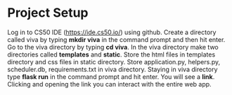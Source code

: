 # Project Setup
Log in to CS50 IDE (https://ide.cs50.io/) using github. Create a directory called viva by typing **mkdir viva** in the command prompt and then hit enter. Go to the viva directory by typing **cd viva**. In the viva directory make two directories called **templates** and **static**. Store the html files in templates directory and css files in static directory. Store application.py, helpers.py, scheduler.db, requirements.txt in viva directory.
Staying in viva directory type **flask run** in the command prompt and hit enter. You will see a **link**. Clicking and opening the link you can interact with the entire web app.
